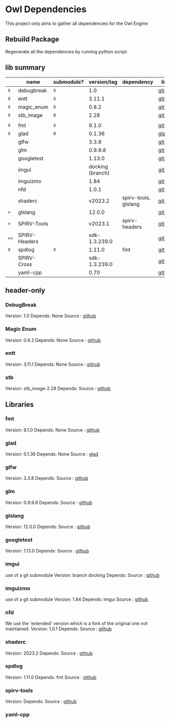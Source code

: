 # Owl Dependencies

This project only aims to gather all dependencies for the Owl Engine

## Rebuild Package

Regenerate all the dependencies by running python script:

## lib summary

|       | name          | submodule? | version/tag      | dependency           | link                                                        |
|-------|---------------|------------|------------------|----------------------|-------------------------------------------------------------|
| `X`   | debugbreak    | `X`        | 1.0              |                      | [github](https://github.com/scottt/debugbreak)              |
| `X`   | entt          | `X`        | 3.11.1           |                      | [github](https://github.com/skypjack/entt)                  |
| `X`   | magic_enum    | `X`        | 0.8.2            |                      | [github](https://github.com/Neargye/magic_enum)             |
| `X`   | stb_image     | `0`        | 2.28             |                      | [github](https://github.com/nothings/stb)                   |
|       |               |            |                  |                      |                                                             |
| `X`   | fmt           | `X`        | 9.1.0            |                      | [github](https://github.com/fmtlib/fmt)                     |
| `X`   | glad          | `0`        | 0.1.36           |                      | [glad](https://glad.dav1d.de/)                              |
| ` `   | glfw          | ` `        | 3.3.8            |                      | [github](https://github.com/glfw/glfw)                      |
| ` `   | glm           | ` `        | 0.9.9.8          |                      | [github](https://github.com/g-truc/glm)                     |
| ` `   | googletest    | ` `        | 1.13.0           |                      | [github](https://github.com/google/googletest)              |
| ` `   | imgui         | ` `        | docking (branch) |                      | [github](https://github.com/ocornut/imgui)                  |
| ` `   | imguizmo      | ` `        | 1.84             |                      | [github](https://github.com/CedricGuillemet/ImGuizmo)       |
| ` `   | nfd           | ` `        | 1.0.1            |                      | [github](https://github.com/btzy/nativefiledialog-extended) |
| ` `   | shaderc       | ` `        | v2023.2          | spirv-tools, glslang | [github](https://github.com/google/shaderc/)                |
| `> `  | glslang       | ` `        | 12.0.0           |                      | [github](https://github.com/KhronosGroup/glslang)           |
| `> `  | SPIRV-Tools   | ` `        | v2023.1          | spirv-headers        | [github](https://github.com/KhronosGroup/SPIRV-Tools)       |
| `>> ` | SPIRV-Headers | ` `        | sdk-1.3.239.0    |                      | [github](https://github.com/KhronosGroup/SPIRV-Headers)     |
| `X`   | spdlog        | `X`        | 1.11.0           | fmt                  | [github](https://github.com/gabime/spdlog)                  |
| ` `   | SPIRV-Cross   | ` `        | sdk-1.3.239.0    |                      | [github](https://github.com/KhronosGroup/SPIRV-Cross)       |
| ` `   | yaml-cpp      | ` `        | 0.70             |                      | [github](https://github.com/jbeder/yaml-cpp)                |

## header-only

### DebugBreak

Version: 1.0
Depends: None
Source : [github](https://github.com/scottt/debugbreak)

### Magic Enum

Version: 0.8.2
Depends: None
Source : [github](https://github.com/Neargye/magic_enum)

### entt

Version: 3.11.1
Depends: None
Source : [github](https://github.com/skypjack/entt)

### stb

Version: stb_image-2.28
Depends:
Source : [github](https://github.com/nothings/stb)

## Libraries

### fmt

Version: 9.1.0
Depends: None
Source : [github](https://github.com/fmtlib/fmt)

### glad

Version: 0.1.36
Depends: None
Source : [glad](https://glad.dav1d.de/)

### glfw

Version: 3.3.8
Depends:
Source : [github](https://github.com/glfw/glfw)

### glm

Version: 0.9.9.8
Depends:
Source : [github](https://github.com/g-truc/glm)

### glslang

Version: 12.0.0
Depends:
Source : [gitbub](https://github.com/KhronosGroup/glslang)

### googletest

Version: 1.13.0
Depends:
Source : [github](https://github.com/google/googletest)

### imgui

use of a git submodule
Version: branch docking
Depends:
Source : [github](https://github.com/ocornut/imgui)

### imguizmo

use of a git submodule
Version: 1.84
Depends: imgui
Source : [github](https://github.com/CedricGuillemet/ImGuizmo)

### nfd

We use the 'extended' version which is a fork of the original one not maintained. 
Version: 1.0.1
Depends:
Source : [github](https://github.com/btzy/nativefiledialog-extended)

### shaderc

Version: 2023.2
Depends:
Source : [github](https://github.com/google/shaderc/)

### spdlog

Version: 1.11.0
Depends: fmt
Source : [github](https://github.com/gabime/spdlog)

### spirv-tools

Version:
Depends:
Source : [github](https://github.com/KhronosGroup/SPIRV-Tools)

### yaml-cpp


